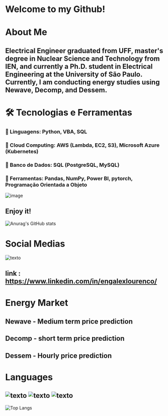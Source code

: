 #                             Welcome to my Github!

# About Me

##  Electrical Engineer graduated from UFF, master's degree in Nuclear Science and Technology from IEN, and currently a Ph.D. student in Electrical Engineering at the University of São Paulo. Currently, I am conducting energy studies using Newave, Decomp, and Dessem.


#  🛠️ Tecnologias e Ferramentas
###  📌 Linguagens: Python, VBA, SQL
###  📌 Cloud Computing: AWS (Lambda, EC2, S3), Microsoft Azure (Kubernetes)
###  📌 Banco de Dados: SQL (PostgreSQL, MySQL)
###  📌 Ferramentas: Pandas, NumPy, Power BI, pytorch, Programação Orientada a Objeto



![image](https://github.com/user-attachments/assets/90cdfaa5-616d-44e6-99f3-37a7d64ff034)


## Enjoy it! 

![Anurag's GitHub stats](https://github-readme-stats.vercel.app/api?username=alexlourencomattos&show_icons=true&theme=radical)

# Social Medias
![texto](https://img.shields.io/static/v1?label=LinkedIn&message=engalexlourenco&color=blue)
## link : https://www.linkedin.com/in/engalexlourenco/

# Energy Market
## Newave - Medium term price prediction
## Decomp - short term price prediction
## Dessem - Hourly price prediction

# Languages
## ![texto](https://img.shields.io/static/v1?label=language&message=Python&color=blue "language")           ![texto](https://img.shields.io/static/v1?label=language&message=SQL&color=yellow"language")            ![texto](https://img.shields.io/static/v1?label=language&message=R&color=grey "language")


![Top Langs](https://github-readme-stats.vercel.app/api/top-langs/?username=alexlourencomattos&layout=compact&theme=dark)
